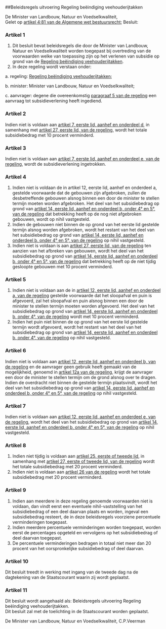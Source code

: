 <meta http-equiv='Content-Type' content='text/html; charset=utf-8' />

##Beleidsregels uitvoering Regeling beëindiging veehouderijtakken

De Minister van Landbouw, Natuur en Voedselkwaliteit,  
Gelet op [artikel 4:81 van de Algemene wet bestuursrecht](../../../../../../../wet/algemene/wet/bestuursrecht/BWBR0005537/README.md);
Besluit:    

### Artikel  1  

1.  Dit besluit bevat beleidsregels die door de Minister van Landbouw, Natuur en Voedselkwaliteit worden toegepast bij overtreding van de voorwaarden welke van toepassing zijn op het verlenen van subsidie op grond van de [Regeling beëindiging veehouderijtakken](../../../../../../../ministeriele-regeling/regeling/beëindiging/veehouderijtakken/BWBR0011234/README.md).   
2.  In deze regeling wordt verstaan onder: 

a. regeling: [Regeling beëindiging veehouderijtakken](../../../../../../../ministeriele-regeling/regeling/beëindiging/veehouderijtakken/BWBR0011234/README.md);  

b. minister: Minister van Landbouw, Natuur en Voedselkwaliteit;  

c. aanvrager: degene die overeenkomstig [paragraaf 5 van de regeling](../../../../../../../ministeriele-regeling/regeling/beëindiging/veehouderijtakken/BWBR0011234/README.md) een aanvraag tot subsidieverlening heeft ingediend.     

### Artikel  2  

Indien niet is voldaan aan [artikel 7, eerste lid, aanhef en onderdeel d](../../../../../../../ministeriele-regeling/regeling/beëindiging/veehouderijtakken/BWBR0011234/README.md), in samenhang met [artikel 27, eerste lid, van de regeling](../../../../../../../ministeriele-regeling/regeling/beëindiging/veehouderijtakken/BWBR0011234/README.md), wordt het totale subsidiebedrag met 10 procent verminderd.  

### Artikel  3  

Indien niet is voldaan aan [artikel 7, eerste lid, aanhef en onderdeel e, van de regeling](../../../../../../../ministeriele-regeling/regeling/beëindiging/veehouderijtakken/BWBR0011234/README.md), wordt de subsidieverlening ingetrokken.  

### Artikel  4  

1.  Indien niet is voldaan de in artikel 12, eerste lid, aanhef en onderdeel a, gestelde voorwaarde dat de gebouwen zijn afgebroken, zullen de desbetreffende gebouwen alsnog binnen een door de minister te stellen termijn moeten worden afgebroken. Het deel van het subsidiebedrag op grond van [artikel 14, eerste lid, aanhef en onderdeel b, onder 4° en 5°, van de regeling](../../../../../../../ministeriele-regeling/regeling/beëindiging/veehouderijtakken/BWBR0011234/README.md) dat betrekking heeft op de nog niet afgebroken gebouwen, wordt op nihil vastgesteld.   
2.  Indien de gebouwen niet binnen de op grond van het eerste lid gestelde termijn alsnog worden afgebroken, wordt het restant van het deel van het subsidiebedrag op grond van [artikel 14, eerste lid, aanhef en onderdeel b, onder 4° en 5°, van de regeling](../../../../../../../ministeriele-regeling/regeling/beëindiging/veehouderijtakken/BWBR0011234/README.md) op nihil vastgesteld.   
3.  Indien niet is voldaan is aan [artikel 27, eerste lid, van de regeling](../../../../../../../ministeriele-regeling/regeling/beëindiging/veehouderijtakken/BWBR0011234/README.md) ten aanzien van het afbreken van gebouwen, wordt het deel van het subsidiebedrag op grond van [artikel 14, eerste lid, aanhef en onderdeel b, onder 4° en 5°, van de regeling](../../../../../../../ministeriele-regeling/regeling/beëindiging/veehouderijtakken/BWBR0011234/README.md) dat betrekking heeft op de niet tijdig gesloopte gebouwen met 10 procent verminderd.   

### Artikel  5  

1.  Indien niet is voldaan aan de in [artikel 12, eerste lid, aanhef en onderdeel a, van de regeling](../../../../../../../ministeriele-regeling/regeling/beëindiging/veehouderijtakken/BWBR0011234/README.md) gestelde voorwaarde dat het sloopafval en puin is afgevoerd, zal het sloopafval en puin alsnog binnen een door de minister te stellen termijn moeten worden afgevoerd. Het deel van het subsidiebedrag op grond van [artikel 14, eerste lid, aanhef en onderdeel b, onder 4°, van de regeling](../../../../../../../ministeriele-regeling/regeling/beëindiging/veehouderijtakken/BWBR0011234/README.md) wordt met 10 procent verminderd.   
2.  Indien het puin niet binnen de op grond van het eerste lid gestelde termijn wordt afgevoerd, wordt het restant van het deel van het subsidiebedrag op grond van [artikel 14, eerste lid, aanhef en onderdeel b, onder 4°, van de regeling](../../../../../../../ministeriele-regeling/regeling/beëindiging/veehouderijtakken/BWBR0011234/README.md) op nihil vastgesteld.   

### Artikel  6  

Indien niet is voldaan aan [artikel 12, eerste lid, aanhef en onderdeel b, van de regeling](../../../../../../../ministeriele-regeling/regeling/beëindiging/veehouderijtakken/BWBR0011234/README.md) en de aanvrager geen gebruik heeft gemaakt van de mogelijkheid, genoemd in [artikel 12a van de regeling](../../../../../../../ministeriele-regeling/regeling/beëindiging/veehouderijtakken/BWBR0011234/README.md), krijgt de aanvrager een door de minister te stellen termijn om de grond alsnog over te dragen. Indien de overdracht niet binnen de gestelde termijn plaatsvindt, wordt het deel van het subsidiebedrag op grond van [artikel 14, eerste lid, aanhef en onderdeel b, onder 4° en 5°, van de regeling](../../../../../../../ministeriele-regeling/regeling/beëindiging/veehouderijtakken/BWBR0011234/README.md) op nihil vastgesteld.  

### Artikel  7  

Indien niet is voldaan aan [artikel 12, eerste lid, aanhef en onderdeel e, van de regeling](../../../../../../../ministeriele-regeling/regeling/beëindiging/veehouderijtakken/BWBR0011234/README.md), wordt het deel van het subsidiebedrag op grond van [artikel 14, eerste lid, aanhef en onderdeel b, onder 4° en 5°, van de regeling](../../../../../../../ministeriele-regeling/regeling/beëindiging/veehouderijtakken/BWBR0011234/README.md) op nihil vastgesteld.  

### Artikel  8  

1.  Indien niet tijdig is voldaan aan [artikel 25, eerste of tweede lid](../../../../../../../ministeriele-regeling/regeling/beëindiging/veehouderijtakken/BWBR0011234/README.md), in samenhang met [artikel 27, eerste of tweede lid, van de regeling](../../../../../../../ministeriele-regeling/regeling/beëindiging/veehouderijtakken/BWBR0011234/README.md) wordt het totale subsidiebedrag met 20 procent verminderd.   
2.  Indien niet is voldaan aan [artikel 26 van de regeling](../../../../../../../ministeriele-regeling/regeling/beëindiging/veehouderijtakken/BWBR0011234/README.md) wordt het totale subsidiebedrag met 20 procent verminderd.   

### Artikel  9  

1.  Indien aan meerdere in deze regeling genoemde voorwaarden niet is voldaan, dan vindt eerst een eventuele nihil-vaststelling van het subsidiebedrag of een deel daarvan plaats en worden, ingeval een subsidiebedrag resteert, de in deze beleidsregels voorziene percentuele verminderingen toegepast.   
2.  Indien meerdere percentuele verminderingen worden toegepast, worden eerst de percentages opgeteld en vervolgens op het subsidiebedrag of deel daarvan toegepast.   
3.  De percentuele verminderingen bedragen in totaal niet meer dan 20 procent van het oorspronkelijke subsidiebedrag of deel daarvan.   

### Artikel  10  

Dit besluit treedt in werking met ingang van de tweede dag na de dagtekening van de Staatscourant waarin zij wordt geplaatst.  

### Artikel  11  

Dit besluit wordt aangehaald als: Beleidsregels uitvoering Regeling beëindiging veehouderijtakken.  
Dit besluit zal met de toelichting in de Staatscourant worden geplaatst.   

De 
Minister van Landbouw, Natuur en Voedselkwaliteit, 
C.P.Veerman    
